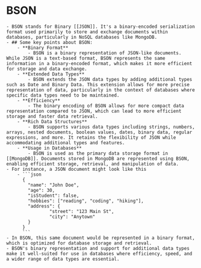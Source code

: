 # BSON
	- BSON stands for Binary [[JSON]]. It's a binary-encoded serialization format used primarily to store and exchange documents within databases, particularly in NoSQL databases like MongoDB.
	- ## Some key points about BSON:
		- **Binary Format**
			- BSON is a binary representation of JSON-like documents. While JSON is a text-based format, BSON represents the same information in a binary-encoded format, which makes it more efficient for storage and data exchange.
		- **Extended Data Types**
			- BSON extends the JSON data types by adding additional types such as Date and Binary Data. This extension allows for more precise representation of data, particularly in the context of databases where specific data types need to be maintained.
		- **Efficiency**
			- The binary encoding of BSON allows for more compact data representation compared to JSON, which can lead to more efficient storage and faster data retrieval.
		- **Rich Data Structures**
			- BSON supports various data types including strings, numbers, arrays, nested documents, boolean values, dates, binary data, regular expressions, and more. It retains the flexibility of JSON while accommodating additional types and features.
		- **Usage in Databases**
			- BSON is used as the primary data storage format in [[MongoDB]]. Documents stored in MongoDB are represented using BSON, enabling efficient storage, retrieval, and manipulation of data.
	- For instance, a JSON document might look like this
		- ```json
		  {
		  	"name": "John Doe",
		  	"age": 30,
		  	"isStudent": false,
		  	"hobbies": ["reading", "coding", "hiking"],
		  	"address": {
		    		"street": "123 Main St",
		    		"city": "Anytown"
		  	}
		  }
		  ```
	- In BSON, this same document would be represented in a binary format, which is optimized for database storage and retrieval.
	- BSON's binary representation and support for additional data types make it well-suited for use in databases where efficiency, speed, and a wider range of data types are essential.